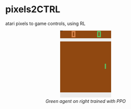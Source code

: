 # pixels2CTRL

atari pixels to game controls, using RL

<p align="center">
  <img src="pong_trained.gif" alt="GIF of trained pong agent">
  <br>
  <em>Green agent on right trained with PPO</em>
</p>
